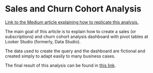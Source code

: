 # Sales and Churn Cohort Analysis

[Link to the Medium article explaining how to replicate this analysis.](https://medium.com/@filipecarbonera/how-to-create-a-sales-and-churn-cohort-analysis-in-looker-studio-bb56f1bd3f90)

The main goal of this article is to explain how to create a sales (or subscriptions) and churn cohort analysis dashboard with pivot tables at Looker Studio (formerly, Data Studio).

The data used to create the query and the dashboard are fictional and created simply to adapt easily to many business cases.

The final result of this analysis can be found in [this link](https://lookerstudio.google.com/reporting/77644a55-7617-4111-8419-b14839c618b4/page/p_wziz1f120c).
